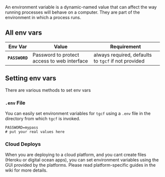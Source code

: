 An environment variable is a dynamic-named value that can affect the way running processes will behave on a computer. They are part of the environment in which a process runs.

## All env vars

| Env Var          | Value                                                        | Requirement                                                  |
| ---------------- | ------------------------------------------------------------ | ------------------------------------------------------------ |
| **`PASSWORD`**     | Password to protect access to web interface    | always required, defaults to `tgcf` if not provided                                              |





## Setting env vars

There are various methods to set env vars

### `.env` File

You can easily set environment variables for `tgcf` using a `.env` file in the directory from which `tgcf` is invoked.

```shell
PASSWORD=mypass
# put your real values here
```

### Cloud Deploys

When you are deploying to a cloud platform, and you cant create files (Heroku or digital ocean apps), you can set environment variables using the GUI provided by the platforms. Please read platform-specific guides in the wiki for more details.
